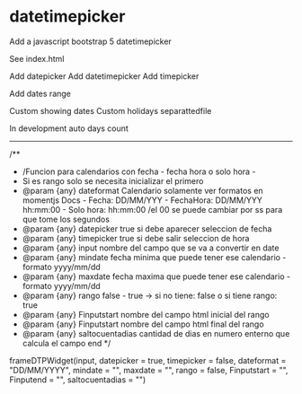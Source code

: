 # datetimepicker
Add a javascript bootstrap 5 datetimepicker

See index.html


Add datepicker
Add datetimepicker
Add timepicker

Add dates range

Custom showing dates
Custom holidays separattedfile

In development auto days count



---------------------------
/**
 * /Funcion para calendarios con fecha - fecha hora o solo hora - 
 * Si es rango solo se necesita inicializar el primero
 * @param {any} dateformat Calendario solamente ver formatos en momentjs Docs - Fecha: DD/MM/YYY - FechaHora: DD/MM/YYY hh:mm:00 - Solo hora: hh:mm:00 /el 00 se puede cambiar por ss para que tome los segundos
 * @param {any} datepicker true si debe aparecer seleccion de fecha
 * @param {any} timepicker true si debe salir seleccion de hora
 * @param {any} input nombre del campo que se va a convertir en date
 * @param {any} mindate fecha minima que puede tener ese calendario - formato yyyy/mm/dd
 * @param {any} maxdate  fecha maxima que puede tener ese calendario - formato yyyy/mm/dd
 * @param {any} rango  false - true -> si no tiene: false o si tiene rango: true
 * @param {any} Finputstart  nombre del campo html inicial del rango
 * @param {any} Finputstart  nombre del campo html final del rango
 * @param {any} saltocuentadias  cantidad de dias en numero enterno que calcula el campo end
 */


frameDTPWidget(input, datepicker = true, timepicker = false, dateformat = "DD/MM/YYYY", mindate = "", maxdate = "", rango = false, Finputstart = "", Finputend = "", saltocuentadias = "")
